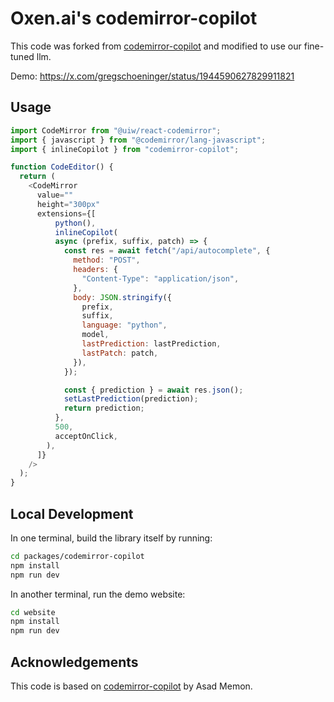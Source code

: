 # Oxen.ai's codemirror-copilot

This code was forked from [codemirror-copilot](https://github.com/asadm/codemirror-copilot/tree/main) and modified to use our fine-tuned llm.

Demo: https://x.com/gregschoeninger/status/1944590627829911821

## Usage

```javascript
import CodeMirror from "@uiw/react-codemirror";
import { javascript } from "@codemirror/lang-javascript";
import { inlineCopilot } from "codemirror-copilot";

function CodeEditor() {
  return (
    <CodeMirror
      value=""
      height="300px"
      extensions={[
          python(),
          inlineCopilot(
          async (prefix, suffix, patch) => {
            const res = await fetch("/api/autocomplete", {
              method: "POST",
              headers: {
                "Content-Type": "application/json",
              },
              body: JSON.stringify({
                prefix,
                suffix,
                language: "python",
                model,
                lastPrediction: lastPrediction,
                lastPatch: patch,
              }),
            });

            const { prediction } = await res.json();
            setLastPrediction(prediction);
            return prediction;
          },
          500,
          acceptOnClick,
        ),
      ]}
    />
  );
}
```

## Local Development

In one terminal, build the library itself by running:

```bash
cd packages/codemirror-copilot
npm install
npm run dev
```

In another terminal, run the demo website:

```bash
cd website
npm install
npm run dev
```

## Acknowledgements

This code is based on [codemirror-copilot](https://github.com/asadm/codemirror-copilot/tree/main) by Asad Memon.

